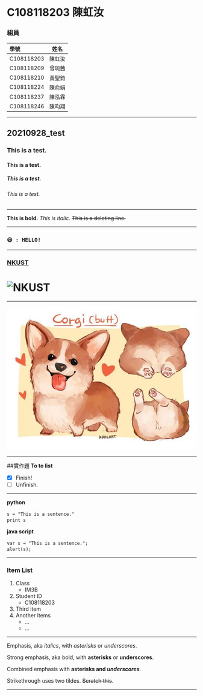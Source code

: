 # C108118203 陳虹汝
### 組員
|學號|姓名|
|:---|:---:|
|C108118203|陳虹汝|
|C108118209|曾琬茜|
|C108118210|黃聖鈞|
|C108118224|陳俞娟|
|C108118237|陳泓霖|
|C108118246|陳昀翔|
***
## 20210928_test
### This is a test.
#### This is a test.
##### This is a test.
###### This is a test.
***
**This is bold.**
*This is italic.*
~~This is a deleting line.~~
***
### `😃 : HELLO!`
***

### [NKUST](https://www.nkust.edu.tw)
# ![NKUST](https://www.nkust.edu.tw/var/file/0/1000/img/513/182513897.png "NKUST")
***
![fig](corgi.jpg "corgi")
***
##實作題
**To to list**
- [X] Finish!
- [ ] Unfinish.
***
**python**
```
s = "This is a sentence."
print s
```
**java script**
```
var s = "This is a sentence.";
alert(s);
```
***
### Item List
1. Class
   * IM3B
2. Student ID
   * C108118203
3. Third item
4. Another items
     * …
     * …
***
Emphasis, aka *italics*, with *asterisks* or *underscores*.

Strong emphasis, aka bold, with **asterisks** or **underscores**.

Combined emphasis with **asterisks and *underscores***.

Strikethrough uses two tildes. ~~Scratch this~~.
***
